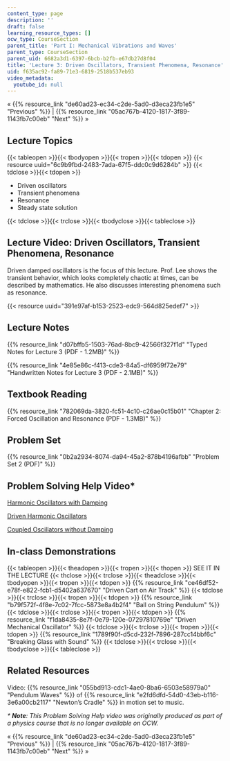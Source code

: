 ```yaml
---
content_type: page
description: ''
draft: false
learning_resource_types: []
ocw_type: CourseSection
parent_title: 'Part I: Mechanical Vibrations and Waves'
parent_type: CourseSection
parent_uid: 6682a3d1-6397-6bcb-b2fb-e67db27d8f04
title: 'Lecture 3: Driven Oscillators, Transient Phenomena, Resonance'
uid: f635ac92-fa89-71e3-6819-2518b537eb93
video_metadata:
  youtube_id: null
---
```

« {{% resource_link "de60ad23-ec34-c2de-5ad0-d3eca23fb1e5" "Previous" %}} | {{% resource_link "05ac767b-4120-1817-3f89-1143fb7c00eb" "Next" %}} »

## Lecture Topics

{{< tableopen >}}{{< tbodyopen >}}{{< tropen >}}{{< tdopen >}}
{{< resource uuid="6c9b9fbd-2483-7ada-67f5-ddc0c9d6284b" >}}
{{< tdclose >}}{{< tdopen >}}

- Driven oscillators
- Transient phenomena
- Resonance
- Steady state solution

{{< tdclose >}}{{< trclose >}}{{< tbodyclose >}}{{< tableclose >}}

## Lecture Video: Driven Oscillators, Transient Phenomena, Resonance

Driven damped oscillators is the focus of this lecture. Prof. Lee shows the transient behavior, which looks completely chaotic at times, can be described by mathematics. He also discusses interesting phenomena such as resonance.

{{< resource uuid="391e97af-b153-2523-edc9-564d825edef7" >}}

## Lecture Notes

{{% resource_link "d07bffb5-1503-76ad-8bc9-42566f327f1d" "Typed Notes for Lecture 3 (PDF - 1.2MB)" %}}

{{% resource_link "4e85e86c-f413-cde3-84a5-df6959f72e79" "Handwritten Notes for Lecture 3 (PDF - 2.1MB)" %}}

## Textbook Reading

{{% resource_link "782069da-3820-fc51-4c10-c26ae0c15b01" "Chapter 2: Forced Oscillation and Resonance (PDF - 1.3MB)" %}} 

## Problem Set

{{% resource_link "0b2a2934-8074-da94-45a2-878b4196afbb" "Problem Set 2 (PDF)" %}}

## Problem Solving Help Video\*

[Harmonic Oscillators with Damping](/courses/res-8-005-vibrations-and-waves-problem-solving-fall-2012/pages/problem-solving-videos/harmonic-oscillators-with-damping-1)

[Driven Harmonic Oscillators](/courses/res-8-005-vibrations-and-waves-problem-solving-fall-2012/pages/problem-solving-videos/driven-harmonic-oscillators-1)

[Coupled Oscillators without Damping](/courses/res-8-005-vibrations-and-waves-problem-solving-fall-2012/pages/problem-solving-videos/coupled-oscillators-without-damping-1)

## In-class Demonstrations

{{< tableopen >}}{{< theadopen >}}{{< tropen >}}{{< thopen >}}
SEE IT IN THE LECTURE
{{< thclose >}}{{< trclose >}}{{< theadclose >}}{{< tbodyopen >}}{{< tropen >}}{{< tdopen >}}
{{% resource_link "ce46df52-e78f-e822-fcb1-d5402a637670" "Driven Cart on Air Track" %}}
{{< tdclose >}}{{< trclose >}}{{< tropen >}}{{< tdopen >}}
{{% resource_link "b79f572f-4f8e-7c02-7fcc-5873e8a4b2f4" "Ball on String Pendulum" %}}
{{< tdclose >}}{{< trclose >}}{{< tropen >}}{{< tdopen >}}
{{% resource_link "f1da8435-8e7f-0e79-120e-07297810769e" "Driven Mechanical Oscillator" %}}
{{< tdclose >}}{{< trclose >}}{{< tropen >}}{{< tdopen >}}
{{% resource_link "1789f90f-d5cd-232f-7896-287cc14bbf6c" "Breaking Glass with Sound" %}}
{{< tdclose >}}{{< trclose >}}{{< tbodyclose >}}{{< tableclose >}}

## Related Resources

Video: {{% resource_link "055bd913-cdc1-4ae0-8ba6-6503e58979a0" "Pendulum Waves" %}} of {{% resource_link "e2fd6dfd-54d0-43eb-b116-3e6a00cb2117" "Newton’s Cradle" %}} in motion set to music.

*\* **Note**: This Problem Solving Help video was originally produced as part of a physics course that is no longer available on OCW.*

« {{% resource_link "de60ad23-ec34-c2de-5ad0-d3eca23fb1e5" "Previous" %}} | {{% resource_link "05ac767b-4120-1817-3f89-1143fb7c00eb" "Next" %}} »